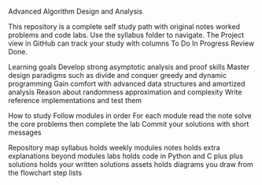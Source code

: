 Advanced Algorithm Design and Analysis

This repository is a complete self study path with original notes worked problems and code labs. Use the syllabus folder to navigate. The Project view in GitHub can track your study with columns To Do In Progress Review Done.

Learning goals
Develop strong asymptotic analysis and proof skills
Master design paradigms such as divide and conquer greedy and dynamic programming
Gain comfort with advanced data structures and amortized analysis
Reason about randomness approximation and complexity
Write reference implementations and test them

How to study
Follow modules in order
For each module read the note solve the core problems then complete the lab
Commit your solutions with short messages

Repository map
syllabus holds weekly modules
notes holds extra explanations beyond modules
labs holds code in Python and C plus plus
solutions holds your written solutions
assets holds diagrams you draw from the flowchart step lists
